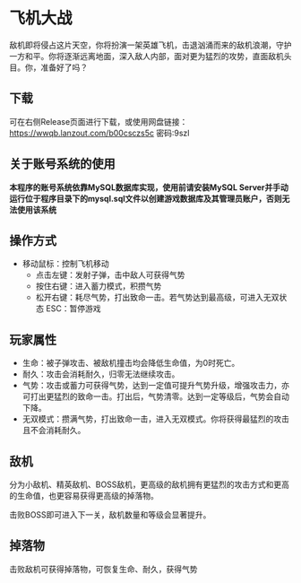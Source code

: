 # 飞机大战

敌机即将侵占这片天空，你将扮演一架英雄飞机，击退汹涌而来的敌机浪潮，守护一方和平。你将逐渐远离地面，深入敌人内部，面对更为猛烈的攻势，直面敌机头目。你，准备好了吗？

## 下载
可在右侧Release页面进行下载，或使用网盘链接：https://wwqb.lanzout.com/b00csczs5c 密码:9szl

## 关于账号系统的使用
**本程序的账号系统依靠MySQL数据库实现，使用前请安装MySQL Server并手动运行位于程序目录下的mysql.sql文件以创建游戏数据库及其管理员账户，否则无法使用该系统**

## 操作方式

- 移动鼠标：控制飞机移动
  - 点击左键：发射子弹，击中敌人可获得气势
  - 按住右键：进入蓄力模式，积攒气势
  - 松开右键：耗尽气势，打出致命一击。若气势达到最高级，可进入无双状态
ESC：暂停游戏

## 玩家属性

- 生命：被子弹攻击、被敌机撞击均会降低生命值，为0时死亡。
- 耐久：攻击会消耗耐久，归零无法继续攻击。
- 气势：攻击或蓄力可获得气势，达到一定值可提升气势升级，增强攻击力，亦可打出更猛烈的致命一击。打出后，气势清零。达到一定等级后，气势会自动下降。
- 无双模式：攒满气势，打出致命一击，进入无双模式。你将获得最猛烈的攻击且不会消耗耐久。

## 敌机
分为小敌机、精英敌机、BOSS敌机，更高级的敌机拥有更猛烈的攻击方式和更高的生命值，也更容易获得更高级的掉落物。

击败BOSS即可进入下一关，敌机数量和等级会显著提升。

## 掉落物
击败敌机可获得掉落物，可恢复生命、耐久，获得气势
